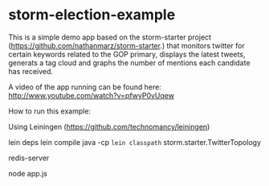 storm-election-example
======================

This is a simple demo app based on the storm-starter project (https://github.com/nathanmarz/storm-starter.) that monitors twitter for certain keywords related to the GOP primary, displays the latest tweets, generats a tag cloud and graphs the number of mentions each candidate has received. 

A video of the app running can be found here: http://www.youtube.com/watch?v=pfwyP0vUqew

How to run this example:

Using Leiningen (https://github.com/technomancy/leiningen)

lein deps 
lein compile
java -cp `lein classpath` storm.starter.TwitterTopology

redis-server

node app.js




